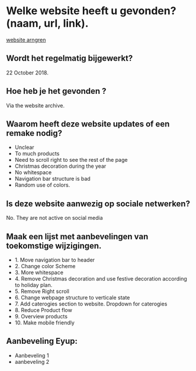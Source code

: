 <!DOCTYPE html>
<html lang='en' dir="ltr">
<head>
<title>markdown-warmup-html</title>
</head>
<body>
<h1>Welke website heeft u gevonden? (naam, url, link).</h1>
<p><a href="www.arngren.net">website arngren</a></p>

<h2>Wordt het regelmatig bijgewerkt?</h2>
<p>22 October 2018.</p>

<h2>Hoe heb je het gevonden ?</h2>
<p>Via the website archive.</p>

<h2>Waarom heeft deze website updates of een remake nodig?</h2>
  <ul>
    <li>Unclear</li>
    <li>To much products</li>
    <li>Need to scroll right to see the rest of the page</li>
    <li>Christmas decoration during the year</li>
    <li>No whitespace</li>
    <li>Navigation bar structure is bad</li>
    <li>Random use of colors.</li>
  </ul>
<h2>Is deze website aanwezig op sociale netwerken?</h2>
<p>No. They are not active on social media</p>

<h2>Maak een lijst met aanbevelingen van toekomstige wijzigingen.</h2>
  <ul>
    <li>1. Move navigation bar to header</li>
    <li>2. Change color Scheme</li>
    <li>3. More whitespace</li>
    <li>4. Remove Christmas decoration and use festive decoration according to holiday plan.</li>
    <li>5. Remove Right scroll</li>
    <li>6. Change webpage structure to verticale state</li>
    <li>7. Add caterogies section to website. Dropdown for caterogies</li>
    <li>8. Reduce Product flow</li>
    <li>9. Overview products</li>
    <li>10. Make mobile friendly</li>
  </ul>      
<h2> Aanbeveling Eyup: </h2>
  <ul>
    <li>Aanbeveling 1</li>
    <li>aanbeveling 2</li>
  </ul>  
</body>
